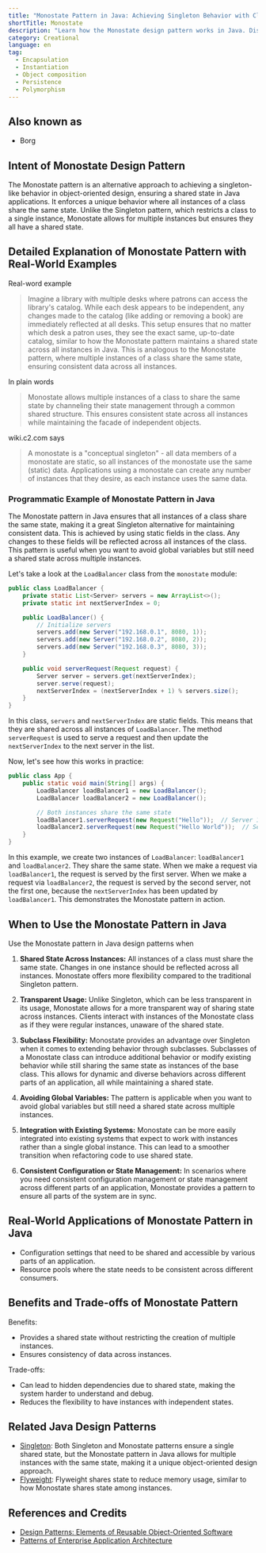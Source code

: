 ```yaml
---
title: "Monostate Pattern in Java: Achieving Singleton Behavior with Class-Level State"
shortTitle: Monostate
description: "Learn how the Monostate design pattern works in Java. Discover its benefits, implementation details, and use cases. Perfect for ensuring shared state across multiple class instances."
category: Creational
language: en
tag:
  - Encapsulation
  - Instantiation
  - Object composition
  - Persistence
  - Polymorphism
---
```


## Also known as

* Borg

## Intent of Monostate Design Pattern

The Monostate pattern is an alternative approach to achieving a singleton-like behavior in object-oriented design, ensuring a shared state in Java applications. It enforces a unique behavior where all instances of a class share the same state. Unlike the Singleton pattern, which restricts a class to a single instance, Monostate allows for multiple instances but ensures they all have a shared state.

## Detailed Explanation of Monostate Pattern with Real-World Examples

Real-word example

> Imagine a library with multiple desks where patrons can access the library's catalog. While each desk appears to be independent, any changes made to the catalog (like adding or removing a book) are immediately reflected at all desks. This setup ensures that no matter which desk a patron uses, they see the exact same, up-to-date catalog, similar to how the Monostate pattern maintains a shared state across all instances in Java. This is analogous to the Monostate pattern, where multiple instances of a class share the same state, ensuring consistent data across all instances.

In plain words

> Monostate allows multiple instances of a class to share the same state by channeling their state management through a common shared structure. This ensures consistent state across all instances while maintaining the facade of independent objects.

wiki.c2.com says

> A monostate is a "conceptual singleton" - all data members of a monostate are static, so all instances of the monostate use the same (static) data. Applications using a monostate can create any number of instances that they desire, as each instance uses the same data.

### Programmatic Example of Monostate Pattern in Java

The Monostate pattern in Java ensures that all instances of a class share the same state, making it a great Singleton alternative for maintaining consistent data. This is achieved by using static fields in the class. Any changes to these fields will be reflected across all instances of the class. This pattern is useful when you want to avoid global variables but still need a shared state across multiple instances.

Let's take a look at the `LoadBalancer` class from the `monostate` module:

```java
public class LoadBalancer {
    private static List<Server> servers = new ArrayList<>();
    private static int nextServerIndex = 0;

    public LoadBalancer() {
        // Initialize servers
        servers.add(new Server("192.168.0.1", 8080, 1));
        servers.add(new Server("192.168.0.2", 8080, 2));
        servers.add(new Server("192.168.0.3", 8080, 3));
    }

    public void serverRequest(Request request) {
        Server server = servers.get(nextServerIndex);
        server.serve(request);
        nextServerIndex = (nextServerIndex + 1) % servers.size();
    }
}
```

In this class, `servers` and `nextServerIndex` are static fields. This means that they are shared across all instances of `LoadBalancer`. The method `serverRequest` is used to serve a request and then update the `nextServerIndex` to the next server in the list.

Now, let's see how this works in practice:

```java
public class App {
    public static void main(String[] args) {
        LoadBalancer loadBalancer1 = new LoadBalancer();
        LoadBalancer loadBalancer2 = new LoadBalancer();

        // Both instances share the same state
        loadBalancer1.serverRequest(new Request("Hello"));  // Server 1 serves the request
        loadBalancer2.serverRequest(new Request("Hello World"));  // Server 2 serves the request
    }
}
```

In this example, we create two instances of `LoadBalancer`: `loadBalancer1` and `loadBalancer2`. They share the same state. When we make a request via `loadBalancer1`, the request is served by the first server. When we make a request via `loadBalancer2`, the request is served by the second server, not the first one, because the `nextServerIndex` has been updated by `loadBalancer1`. This demonstrates the Monostate pattern in action.

## When to Use the Monostate Pattern in Java

Use the Monostate pattern in Java design patterns when

1. **Shared State Across Instances:** All instances of a class must share the same state. Changes in one instance should be reflected across all instances. Monostate offers more flexibility compared to the traditional Singleton pattern.

2. **Transparent Usage:** Unlike Singleton, which can be less transparent in its usage, Monostate allows for a more transparent way of sharing state across instances. Clients interact with instances of the Monostate class as if they were regular instances, unaware of the shared state.

3. **Subclass Flexibility:** Monostate provides an advantage over Singleton when it comes to extending behavior through subclasses. Subclasses of a Monostate class can introduce additional behavior or modify existing behavior while still sharing the same state as instances of the base class. This allows for dynamic and diverse behaviors across different parts of an application, all while maintaining a shared state.

4. **Avoiding Global Variables:** The pattern is applicable when you want to avoid global variables but still need a shared state across multiple instances.

5. **Integration with Existing Systems:** Monostate can be more easily integrated into existing systems that expect to work with instances rather than a single global instance. This can lead to a smoother transition when refactoring code to use shared state.

6. **Consistent Configuration or State Management:** In scenarios where you need consistent configuration management or state management across different parts of an application, Monostate provides a pattern to ensure all parts of the system are in sync.

## Real-World Applications of Monostate Pattern in Java

* Configuration settings that need to be shared and accessible by various parts of an application.
* Resource pools where the state needs to be consistent across different consumers.

## Benefits and Trade-offs of Monostate Pattern

Benefits:

* Provides a shared state without restricting the creation of multiple instances.
* Ensures consistency of data across instances.

Trade-offs:

* Can lead to hidden dependencies due to shared state, making the system harder to understand and debug.
* Reduces the flexibility to have instances with independent states.

## Related Java Design Patterns

* [Singleton](https://java-design-patterns.com/patterns/singleton/): Both Singleton and Monostate patterns ensure a single shared state, but the Monostate pattern in Java allows for multiple instances with the same state, making it a unique object-oriented design approach.
* [Flyweight](https://java-design-patterns.com/patterns/flyweight/): Flyweight shares state to reduce memory usage, similar to how Monostate shares state among instances.

## References and Credits

* [Design Patterns: Elements of Reusable Object-Oriented Software](https://amzn.to/3w0pvKI)
* [Patterns of Enterprise Application Architecture](https://amzn.to/3WfKBPR)
